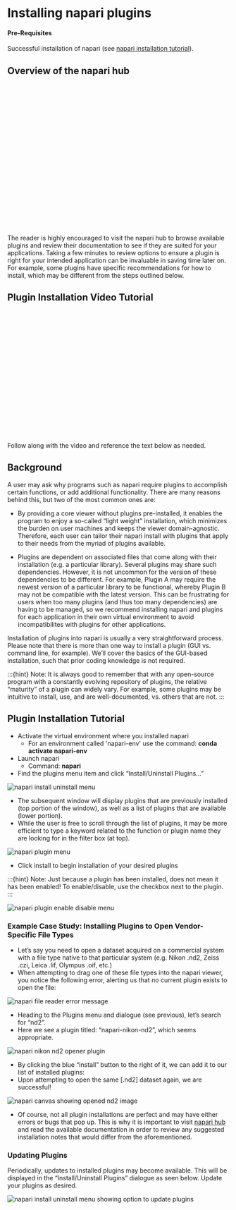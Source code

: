 # Installing napari plugins

#### Pre-Requisites
Successful installation of napari (see [napari installation tutorial](https://chanzuckerberg.github.io/napari-segmentation-workshop/onboard/gettingstarted.html)).

## Overview of the napari hub

<script src="https://fast.wistia.com/embed/medias/md1jundqsq.jsonp" async></script><script src="https://fast.wistia.com/assets/external/E-v1.js" async></script><div class="wistia_responsive_padding" style="padding:64.79% 0 0 0;position:relative;"><div class="wistia_responsive_wrapper" style="height:100%;left:0;position:absolute;top:0;width:100%;"><div class="wistia_embed wistia_async_md1jundqsq seo=false videoFoam=true" style="height:100%;position:relative;width:100%"><div class="wistia_swatch" style="height:100%;left:0;opacity:0;overflow:hidden;position:absolute;top:0;transition:opacity 200ms;width:100%;"><img src="https://fast.wistia.com/embed/medias/md1jundqsq/swatch" style="filter:blur(5px);height:100%;object-fit:contain;width:100%;" alt="" aria-hidden="true" onload="this.parentNode.style.opacity=1;" /></div></div></div></div>

The reader is highly encouraged to visit the napari hub to browse available plugins and review their documentation to see if they are suited for your applications. Taking a few minutes to review options to ensure a plugin is right for your intended application can be invaluable in saving time later on. For example, some plugins have specific recommendations for how to install, which may be different from the steps outlined below.

## Plugin Installation Video Tutorial

<script src="https://fast.wistia.com/embed/medias/em0g2n34k7.jsonp" async></script><script src="https://fast.wistia.com/assets/external/E-v1.js" async></script><div class="wistia_responsive_padding" style="padding:56.25% 0 0 0;position:relative;"><div class="wistia_responsive_wrapper" style="height:100%;left:0;position:absolute;top:0;width:100%;"><div class="wistia_embed wistia_async_em0g2n34k7 seo=false videoFoam=true" style="height:100%;position:relative;width:100%"><div class="wistia_swatch" style="height:100%;left:0;opacity:0;overflow:hidden;position:absolute;top:0;transition:opacity 200ms;width:100%;"><img src="https://fast.wistia.com/embed/medias/em0g2n34k7/swatch" style="filter:blur(5px);height:100%;object-fit:contain;width:100%;" alt="" aria-hidden="true" onload="this.parentNode.style.opacity=1;" /></div></div></div></div>

Follow along with the video and reference the text below as needed. 

## Background
A user may ask why programs such as napari require plugins to accomplish certain functions, or add additional functionality.  There are many reasons behind this, but two of the most common ones are:

- By providing a core viewer without plugins pre-installed, it enables the program to enjoy a so-called “light weight” installation, which minimizes the burden on user machines and keeps the viewer domain-agnostic. Therefore, each user can tailor their napari install with plugins that apply to their needs from the myriad of plugins available. 

- Plugins are dependent on associated files that come along with their installation (e.g. a particular library). Several plugins may share such dependencies. However, it is not uncommon for the version of these dependencies to be different. For example, Plugin A may require the newest version of a particular library to be functional, whereby Plugin B may not be compatible with the latest version. This can be frustrating for users when too many plugins (and thus too many dependencies) are having to be managed, so we recommend installing napari and plugins for each application in their own virtual environment to avoid incompatibilites with plugins for other applications.

Installation of plugins into napari is usually a very straightforward process. Please note that there is more than one way to install a plugin (GUI vs. command line, for example). We’ll cover the basics of the GUI-based installation, such that prior coding knowledge is not required.

:::{hint} Note: It is always good to remember that with any open-source program with a constantly evolving repository of plugins, the relative “maturity” of a plugin can widely vary. For example, some plugins may be intuitive to install, use, and are well-documented, vs. others that are not.
:::

## Plugin Installation Tutorial

- Activate the virtual environment where you installed napari
  - For an environment called 'napari-env' use the command: **conda activate napari-env** 
- Launch napari
  -  Command: **napari** 
- Find the plugins menu item and click “Install/Uninstall Plugins…”

![napari install uninstall menu](images/plugin1.png)

- The subsequent window will display plugins that are previously installed (top portion of the window), as well as a list of plugins that are available (lower portion).
- While the user is free to scroll through the list of plugins, it may be more efficient to type a keyword related to the function or plugin name they are looking for in the filter box (at top).

![napari plugin menu](images/plugin2.png)

- Click install to begin installation of your desired plugins

:::{hint} Note: Just because a plugin has been installed, does not mean it has been enabled! To enable/disable, use the checkbox next to the plugin.
:::

![napari plugin enable disable menu](images/plugin5.png)

### Example Case Study: Installing Plugins to Open Vendor-Specific File Types

- Let’s say you need to open a dataset acquired on a commercial system with a file type native to that particular system (e.g. Nikon .nd2, Zeiss .czi, Leica .lif, Olympus .oif, etc.)
- When attempting to drag one of these file types into the napari viewer, you notice the following error, alerting us that no current plugin exists to open the file:

![napari file reader error message](images/plugin3.png)

- Heading to the Plugins menu and dialogue (see previous), let’s search for “nd2”.
- Here we see a plugin titled: “napari-nikon-nd2”, which seems appropriate.

![napari nikon nd2 opener plugin](images/plugin4.png)

- By clicking the blue “install” button to the right of it, we can add it to our list of installed plugins:
- Upon attempting to open the same [.nd2] dataset again, we are successful!

![napari canvas showing opened nd2 image](images/plugin6.png)

- Of course, not all plugin installations are perfect and may have either errors or bugs that pop up.  This is why it is important to visit [napari hub](napari-hub.org) and read the available documentation in order to review any suggested installation notes that would differ from the aforementioned.

### Updating Plugins

Periodically, updates to installed plugins may become available.  This will be displayed in the “Install/Uninstall Plugins” dialogue as seen below. Update your plugins as desired.

![napari install uninstall menu showing option to update plugins](images/plugin7.png)

